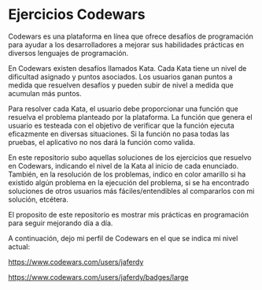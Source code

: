 # Ejercicios Codewars

Codewars es una plataforma en línea que ofrece desafíos de programación para ayudar a los desarrolladores a mejorar sus habilidades prácticas en diversos lenguajes de programación. 

En Codewars existen desafíos llamados Kata. Cada Kata tiene un nivel de dificultad asignado y puntos asociados. Los usuarios ganan puntos a medida que resuelven desafíos y pueden subir de nivel a medida que acumulan más puntos. 

Para resolver cada Kata, el usuario debe proporcionar una función que resuelva el problema planteado por la plataforma. La función que genera el usuario es testeada con el objetivo de verificar que la función ejecuta eficazmente en diversas situaciones. Si la función no pasa todas las pruebas, el aplicativo no nos dará la función como valida.

En este repositorio subo aquellas soluciones de los ejercicios que resuelvo en Codewars, indicando el nivel de la Kata al inicio de cada enunciado. También, en la resolución de los problemas, indico en color amarillo si ha existido algún problema en la ejecución del problema, si se ha encontrado soluciones de otros usuarios más fáciles/entendibles al compararlos con mi solución, etcétera.

El proposito de este repositorio es mostrar mis prácticas en programación para seguir mejorando día a día.

A continuación, dejo mi perfil de Codewars en el que se indica mi nivel actual:

https://www.codewars.com/users/jaferdy

https://www.codewars.com/users/jaferdy/badges/large


